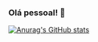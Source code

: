 ### Olá pessoal! 👋

[![Anurag's GitHub stats](https://github-readme-stats.vercel.app/api?username=rodrigobrgo)](https://github.com/anuraghazra/github-readme-stats)

<!--
**rodrigobrgo/rodrigobrgo** is a ✨ _special_ ✨ repository because its `README.md` (this file) appears on your GitHub profile.

Here are some ideas to get you started:

- 🔭 I’m currently working on ...
- 🌱 I’m currently learning ...
- 👯 I’m looking to collaborate on ...
- 🤔 I’m looking for help with ...
- 💬 Ask me about ...
- 📫 How to reach me: ...
- 😄 Pronouns: ...
- ⚡ Fun fact: ...
-->
